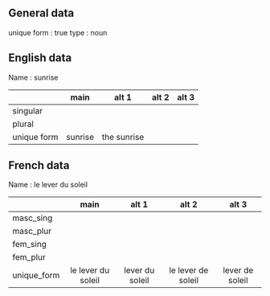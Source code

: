 ## General data

unique form : true
type : noun

## English data

Name : sunrise

|             |  main   |    alt 1    | alt 2 | alt 3 |
| :---------- | :-----: | :---------: | :---: | ----- |
| singular    |         |             |       |       |
| plural      |         |             |       |       |
| unique form | sunrise | the sunrise |       |       |

## French data

Name : le lever du soleil

|             |        main        |      alt 1      |       alt 2        |      alt 3      |
| :---------- | :----------------: | :-------------: | :----------------: | :-------------: |
| masc_sing   |                    |                 |                    |                 |
| masc_plur   |                    |                 |                    |                 |
| fem_sing    |                    |                 |                    |                 |
| fem_plur    |                    |                 |                    |                 |
| unique_form | le lever du soleil | lever du soleil | le lever de soleil | lever de soleil |


